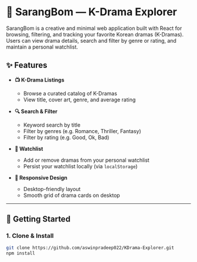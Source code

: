 # 🌸 SarangBom — K-Drama Explorer

SarangBom is a creative and minimal web application built with React for browsing, filtering, and tracking your favorite Korean dramas (K-Dramas). Users can view drama details, search and filter by genre or rating, and maintain a personal watchlist.

## ✨ Features

- **📺 K-Drama Listings**

  - Browse a curated catalog of K-Dramas
  - View title, cover art, genre, and average rating

- **🔍 Search & Filter**

  - Keyword search by title
  - Filter by genres (e.g. Romance, Thriller, Fantasy)
  - Filter by rating (e.g. Good, Ok, Bad)

- **💖 Watchlist**

  - Add or remove dramas from your personal watchlist
  - Persist your watchlist locally (via `localStorage`)

- **📱 Responsive Design**

  - Desktop-friendly layout
  - Smooth grid of drama cards on desktop

---

## 🚀 Getting Started

### 1. Clone & Install

```bash
git clone https://github.com/aswinpradeep022/KDrama-Explorer.git
npm install
```
